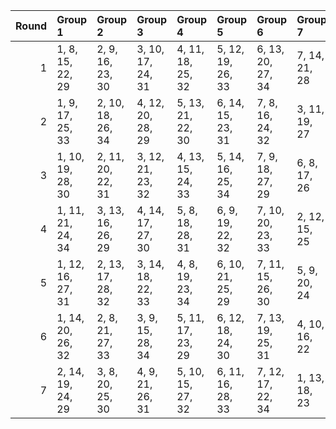 |   Round | Group 1           | Group 2           | Group 3           | Group 4           | Group 5           | Group 6           | Group 7       |
|--------:|:------------------|:------------------|:------------------|:------------------|:------------------|:------------------|:--------------|
|       1 | 1, 8, 15, 22, 29  | 2, 9, 16, 23, 30  | 3, 10, 17, 24, 31 | 4, 11, 18, 25, 32 | 5, 12, 19, 26, 33 | 6, 13, 20, 27, 34 | 7, 14, 21, 28 |
|       2 | 1, 9, 17, 25, 33  | 2, 10, 18, 26, 34 | 4, 12, 20, 28, 29 | 5, 13, 21, 22, 30 | 6, 14, 15, 23, 31 | 7, 8, 16, 24, 32  | 3, 11, 19, 27 |
|       3 | 1, 10, 19, 28, 30 | 2, 11, 20, 22, 31 | 3, 12, 21, 23, 32 | 4, 13, 15, 24, 33 | 5, 14, 16, 25, 34 | 7, 9, 18, 27, 29  | 6, 8, 17, 26  |
|       4 | 1, 11, 21, 24, 34 | 3, 13, 16, 26, 29 | 4, 14, 17, 27, 30 | 5, 8, 18, 28, 31  | 6, 9, 19, 22, 32  | 7, 10, 20, 23, 33 | 2, 12, 15, 25 |
|       5 | 1, 12, 16, 27, 31 | 2, 13, 17, 28, 32 | 3, 14, 18, 22, 33 | 4, 8, 19, 23, 34  | 6, 10, 21, 25, 29 | 7, 11, 15, 26, 30 | 5, 9, 20, 24  |
|       6 | 1, 14, 20, 26, 32 | 2, 8, 21, 27, 33  | 3, 9, 15, 28, 34  | 5, 11, 17, 23, 29 | 6, 12, 18, 24, 30 | 7, 13, 19, 25, 31 | 4, 10, 16, 22 |
|       7 | 2, 14, 19, 24, 29 | 3, 8, 20, 25, 30  | 4, 9, 21, 26, 31  | 5, 10, 15, 27, 32 | 6, 11, 16, 28, 33 | 7, 12, 17, 22, 34 | 1, 13, 18, 23 |